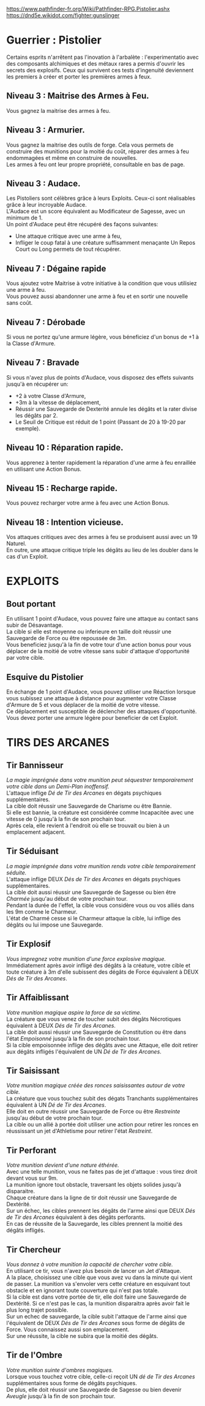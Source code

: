 https://www.pathfinder-fr.org/Wiki/Pathfinder-RPG.Pistolier.ashx
https://dnd5e.wikidot.com/fighter:gunslinger

# Guerrier : Pistolier
Certains esprits n'arrêtent pas l'inovation à l'arbalète : l'experimentatio avec des composants alchimiques et des métaux rares a permis d'ouvrir les secrets des explosifs. Ceux qui survivent ces tests d'ingenuité deviennent les premiers à créer et porter les premières armes à feux.  

## Niveau 3 : Maitrise des Armes à Feu. 
Vous gagnez la maitrise des armes à feu.  

## Niveau 3 : Armurier.
Vous gagnez la maitrise des outils de forge. Cela vous permets de construire des munitions pour la moitié du coût, réparer des armes à feu endommagées et même en construire de nouvelles.  
Les armes à feu ont leur propre propriété, consultable en bas de page.  

## Niveau 3 : Audace.  
Les Pistoliers sont célèbres grâce à leurs Exploits. Ceux-ci sont réalisables grâce à leur incroyable Audace.  
L'Audace est un score équivalent au Modificateur de Sagesse, avec un minimum de 1.  
Un point d'Audace peut être récupéré des façons suivantes:
- Une attaque critique avec une arme à feu,
- Infliger le coup fatal à une créature suffisamment menaçante
Un Repos Court ou Long permets de tout récupérer.

## Niveau 7 : Dégaine rapide
Vous ajoutez votre Maitrise à votre initiative à la condition que vous utilisiez une arme à feu.  
Vous pouvez aussi abandonner une arme à feu et en sortir une nouvelle sans coût. 

## Niveau 7 : Dérobade
Si vous ne portez qu'une armure légère, vous béneficiez d'un bonus de +1 à la Classe d'Armure.  

## Niveau 7 : Bravade
Si vous n'avez plus de points d'Audace, vous disposez des effets suivants jusqu'à en récupérer un:
- +2 à votre Classe d'Armure,
- +3m à la vitesse de déplacement,
- Réussir une Sauvegarde de Dexterité annule les dégâts et la rater divise les dégâts par 2.
- Le Seuil de Critique est réduit de 1 point (Passant de 20 à 19-20 par exemple).  

## Niveau 10 : Réparation rapide.
Vous apprenez à tenter rapidement la réparation d'une arme à feu enraillée en utilisant une Action Bonus.  

## Niveau 15 : Recharge rapide.
Vous pouvez recharger votre arme à feu avec une Action Bonus.  

## Niveau 18 : Intention vicieuse.
Vos attaques critiques avec des armes à feu se produisent aussi avec un 19 Naturel.  
En outre, une attaque critique triple les dégâts au lieu de les doubler dans le cas d'un Exploit.  

# EXPLOITS
## Bout portant
En utilisant 1 point d'Audace, vous pouvez faire une attaque au contact sans subir de Désavantage.  
La cible si elle est moyenne ou inferieure en taille doit réussir une Sauvegarde de Force ou être repoussée de 3m.  
Vous beneficiez jusqu'à la fin de votre tour d'une action bonus pour vous déplacer de la moitié de votre vitesse sans subir d'attaque d'opportunité par votre cible. 

## Esquive du Pistolier
En échange de 1 point d'Audace, vous pouvez utiliser une Réaction lorsque vous subissez une attaque à distance pour augmenter votre Classe d'Armure de 5 et vous déplacer de la moitié de votre vitesse.  
Ce déplacement est susceptible de déclencher des attaques d'opportunité.  
Vous devez porter une armure légère pour beneficier de cet Exploit.  




# TIRS DES ARCANES 
## Tir Bannisseur 
*La magie imprégnée dans votre munition peut séquestrer temporairement votre cible dans un Demi-Plan inoffensif.*   
L'attaque inflige *Dé de Tir des Arcanes* en dégats psychiques supplémentaires.   
La cible doit réussir une Sauvegarde de Charisme ou être Bannie.   
Si elle est bannie, la créature est considérée comme Incapacitée avec une vitesse de 0 jusqu'à la fin de son prochain tour.   
Après cela, elle revient à l'endroit où elle se trouvait ou bien à un emplacement adjacent.   

## Tir Séduisant
*La magie imprégnée dans votre munition rends votre cible temporairement séduite.*   
L'attaque inflige DEUX *Dés de Tir des Arcanes* en dégats psychiques supplémentaires.   
La cible doit aussi réussir une Sauvegarde de Sagesse ou bien être *Charmée* jusqu'au début de votre prochain tour.    
Pendant la durée de l'effet, la cible vous considère vous ou vos alliés dans les 9m comme le Charmeur.   
L'état de Charmé cesse si le Charmeur attaque la cible, lui inflige des dégâts ou lui impose une Sauvegarde.  

## Tir Explosif
*Vous impregnez votre munition d'une force explosive magique.*  
Immédiatement après avoir infligé des dégâts à la créature, votre cible et toute créature à 3m d'elle subissent des dégâts de Force équivalent à DEUX *Dés de Tir des Arcanes*.  

## Tir Affaiblissant
*Votre munition magique aspire la force de sa victime.*  
La créature que vous venez de toucher subit des dégâts Nécrotiques équivalent à DEUX *Dés de Tir des Arcanes*.  
La cible doit aussi réussir une Sauvegarde de Constitution ou être dans l'état *Empoisonné* jusqu'à la fin de son prochain tour.   
Si la cible empoisonnée inflige des dégâts avec une Attaque, elle doit retirer aux dégâts infligés l'équivalent de UN *Dé de Tir des Arcanes*.  

## Tir Saisissant
*Votre munition magique créée des ronces saisissantes autour de votre cible.*  
La créature que vous touchez subit des dégats Tranchants supplémentaires équivalent à UN *Dé de Tir des Arcanes*.   
Elle doit en outre réussir une Sauvegarde de Force ou être *Restreinte* jusqu'au début de votre prochain tour.    
La cible ou un allié à portée doit utiliser une action pour retirer les ronces en réussissant un jet d'Athletisme pour retirer l'état *Restreint*.  

## Tir Perforant 
*Votre munition devient d'une nature éthérée.*  
Avec une telle munition, vous ne faites pas de jet d'attaque : vous tirez droit devant vous sur 9m.  
La munition ignore tout obstacle, traversant les objets solides jusqu'à disparaitre.  
Chaque créature dans la ligne de tir doit réussir une Sauvegarde de Dextérité.  
Sur un échec, les cibles prennent les dégâts de l'arme ainsi que DEUX *Dés de Tir des Arcanes* équivalent à des dégâts perforants.  
En cas de réussite de la Sauvegarde, les cibles prennent la moitié des dégâts infligés.  

## Tir Chercheur
*Vous donnez à votre munition la capacité de chercher votre cible.*  
En utilisant ce tir, vous n'avez plus besoin de lancer un Jet d'Attaque.   
A la place, choisissez une cible que vous avez vu dans la minute qui vient de passer. La munition va s'envoler vers cette créature en esquivant tout obstacle et en ignorant toute couverture qui n'est pas totale.   
Si la cible est dans votre portée de tir, elle doit faire une Sauvegarde de Dextérité. Si ce n'est pas le cas, la munition disparaitra après avoir fait le plus long trajet possible.   
Sur un echec de sauvegarde, la cible subit l'attaque de l'arme ainsi que l'équivalent de DEUX *Dés de Tir des Arcanes* sous forme de dégâts de Force. Vous connaissez aussi son emplacement.  
Sur une réussite, la cible ne subira que la moitié des dégâts.  

## Tir de l'Ombre
*Votre munition suinte d'ombres magiques.*  
Lorsque vous touchez votre cible, celle-ci reçoit UN *dé de Tir des Arcanes* supplémentaires sous forme de dégâts psychiques.  
De plus, elle doit réussir une Sauvegarde de Sagesse ou bien devenir *Aveugle* jusqu'à la fin de son prochain tour.  
